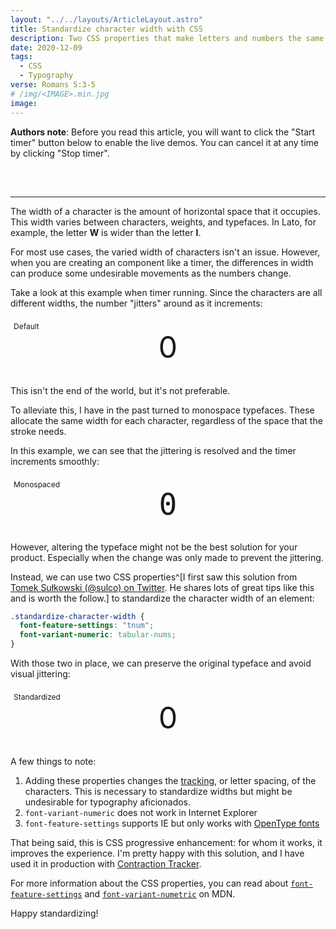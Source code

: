 ```yaml
---
layout: "../../layouts/ArticleLayout.astro"
title: Standardize character width with CSS
description: Two CSS properties that make letters and numbers the same width.
date: 2020-12-09
tags:
  - CSS
  - Typography
verse: Romans 5:3-5
# /img/<IMAGE>.min.jpg
image:
---
```


**Authors note**: Before you read this article, you will want to click the "Start timer" button below to enable the live demos. You can cancel it at any time by clicking "Stop timer".

<div class="button-container">
    <button onclick="startTimer()">Start timer</button>
    <button onclick="stopTimer()">Stop timer</button>
</div>

---

The width of a character is the amount of horizontal space that it occupies. This width varies between characters, weights, and typefaces. In Lato, for example, the letter **W** is wider than the letter **I**.

For most use cases, the varied width of characters isn't an issue. However, when you are creating an component like a timer, the differences in width can produce some undesirable movements as the numbers change.

Take a look at this example when timer running. Since the characters are all different widths, the number "jitters" around as it increments:

<div aria-label="Default" class="example">
    <span class="count">0</span>
</div>

This isn't the end of the world, but it's not preferable.

To alleviate this, I have in the past turned to monospace typefaces. These allocate the same width for each character, regardless of the space that the stroke needs.

In this example, we can see that the jittering is resolved and the timer increments smoothly:

<div aria-label="Monospaced" class="example">
    <span class="count">0</span>
</div>

However, altering the typeface might not be the best solution for your product. Especially when the change was only made to prevent the jittering.

Instead, we can use two CSS properties^[I first saw this solution from [Tomek Sułkowski (@sulco) on Twitter](https://twitter.com/sulco/status/1293862293139337217). He shares lots of great tips like this and is worth the follow.] to standardize the character width of an element:

```css
.standardize-character-width {
  font-feature-settings: "tnum";
  font-variant-numeric: tabular-nums;
}
```

With those two in place, we can preserve the original typeface and avoid visual jittering:

<div aria-label="Standardized" class="example">
    <span class="count">0</span>
</div>

A few things to note:

1. Adding these properties changes the [tracking](https://en.wikipedia.org/wiki/Letter-spacing), or letter spacing, of the characters. This is necessary to standardize widths but might be undesirable for typography aficionados.
2. `font-variant-numeric` does not work in Internet Explorer
3. `font-feature-settings` supports IE but only works with [OpenType fonts](https://en.wikipedia.org/wiki/OpenType)

That being said, this is CSS progressive enhancement: for whom it works, it improves the experience. I'm pretty happy with this solution, and I have used it in production with [Contraction Tracker](https://seanmcp.github.io/contractions).

For more information about the CSS properties, you can read about [`font-feature-settings`](https://developer.mozilla.org/en-US/docs/Web/CSS/font-feature-settings) and [`font-variant-numetric`](https://developer.mozilla.org/en-US/docs/Web/CSS/font-variant-numeric) on MDN.

Happy standardizing!

<style>
.button-container {
    text-align: center;
}

.button-container button {
    background-color: var(--primary);
    border: none;
    border-radius: 2px;
    color: white;
    font-family: inherit;
    font-size: inherit;
    font-weight: bold;
    margin: 0 0.5rem;
    padding: 0.5rem 1rem;
}

.button-container button:focus,
.button-container button:hover {
    box-shadow: 0 2px 4px hsla(0, 0%, 0%, 25%);
    filter: brightness(1.2);
}

.example {
    background-color: var(--off-background);
    padding: 1rem;
    margin: 1rem 0;
    position: relative;
    text-align: center;
}

.example::before {
    content: attr(aria-label);
    font-size: 0.75rem;
    left: 0;
    padding: 5px;
    position: absolute;
    top: 0;
}

.example .count {
    font-size: 3rem;
}

.example[aria-label="Monospaced"] .count {
    font-family: Menlo, Monaco, Fira Code, monospace;
}

.example[aria-label="Standardized"] .count {
    font-feature-settings: "tnum";
    font-variant-numeric: tabular-nums;
}
</style>

<script>
let countEls = document.querySelectorAll('.count')
function incrementCount() {
    let nextNumber
    countEls.forEach(el => {
        if (!nextNumber) nextNumber = Number(el.textContent) + 1
        if (nextNumber > 10000) stopTimer() 
        el.textContent = nextNumber
    })
}
function startTimer() {
    window._interval = setInterval(incrementCount, 100)
}
function stopTimer() {
    clearInterval(window._interval)
}
</script>
